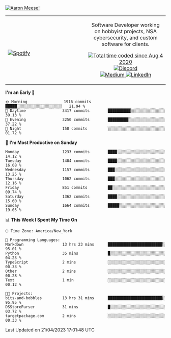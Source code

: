 [![Aaron Meese!](https://user-images.githubusercontent.com/17814535/88975338-a2aabf00-d27f-11ea-963f-8a19608716b4.png)](https://github.com/ajmeese7/readme-ascii "README ASCII")

<!-- Modified from project here: https://github.com/novatorem/novatorem -->
<table width="100%">
  <tr>
  <td width="50%">

&nbsp; <br> [![Spotify](https://ajmeese7.vercel.app/api/spotify)](https://open.spotify.com/user/ajmeese)

  </td>
  <td width="50%">
    <p align="center">
    Software Developer working on hobbyist projects, NSA cybersecurity, and custom software for clients.
    </p>
    <p align="center">
      <a href="https://wakatime.com/@f726891d-3b02-46cd-9b60-e8c59f9e2b14">
        <img src="https://wakatime.com/badge/user/f726891d-3b02-46cd-9b60-e8c59f9e2b14.svg" alt="Total time coded since Aug 4 2020" title="WakaTime" />
      </a>
      <a href="http://link.aaronmeese.com/discord">
        <img src="https://img.shields.io/badge/discord-ajmeese7%234835-369?style=flat-square&logo=discord&logoColor=white&color=purple" alt="Discord" title="Discord">
      </a>
      <br />
      <a href="https://link.aaronmeese.com/medium">
        <img src="https://img.shields.io/badge/medium-ajmeese7-1DB954?style=flat-square&logo=medium&logoColor=white" alt="Medium" title="Medium">
      </a>
      <a href="https://link.aaronmeese.com/linkedin">
        <img src="https://img.shields.io/badge/linkedIn-aaronmeese-1DB954?style=flat-square&logo=linkedin&logoColor=white&color=blue" alt="LinkedIn" title="LinkedIn">
      </a>
    </p>
  </td>

</table>

[//]: <> (The `&nbsp;` is to have Aphelion take up more space)

<!--START_SECTION:waka-->
**I'm an Early 🐤** 

```text
🌞 Morning                1916 commits        █████░░░░░░░░░░░░░░░░░░░░   21.94 % 
🌆 Daytime                3417 commits        ██████████░░░░░░░░░░░░░░░   39.13 % 
🌃 Evening                3250 commits        █████████░░░░░░░░░░░░░░░░   37.22 % 
🌙 Night                  150 commits         ░░░░░░░░░░░░░░░░░░░░░░░░░   01.72 % 
```
📅 **I'm Most Productive on Sunday** 

```text
Monday                   1233 commits        ████░░░░░░░░░░░░░░░░░░░░░   14.12 % 
Tuesday                  1404 commits        ████░░░░░░░░░░░░░░░░░░░░░   16.08 % 
Wednesday                1157 commits        ███░░░░░░░░░░░░░░░░░░░░░░   13.25 % 
Thursday                 1062 commits        ███░░░░░░░░░░░░░░░░░░░░░░   12.16 % 
Friday                   851 commits         ██░░░░░░░░░░░░░░░░░░░░░░░   09.74 % 
Saturday                 1362 commits        ████░░░░░░░░░░░░░░░░░░░░░   15.60 % 
Sunday                   1664 commits        █████░░░░░░░░░░░░░░░░░░░░   19.05 % 
```


📊 **This Week I Spent My Time On** 

```text
🕑︎ Time Zone: America/New_York

💬 Programming Languages: 
Markdown                 13 hrs 23 mins      ████████████████████████░   95.01 % 
Python                   35 mins             █░░░░░░░░░░░░░░░░░░░░░░░░   04.23 % 
TypeScript               2 mins              ░░░░░░░░░░░░░░░░░░░░░░░░░   00.33 % 
Other                    2 mins              ░░░░░░░░░░░░░░░░░░░░░░░░░   00.28 % 
Text                     1 min               ░░░░░░░░░░░░░░░░░░░░░░░░░   00.12 % 

🐱‍💻 Projects: 
bits-and-bobbles         13 hrs 31 mins      ████████████████████████░   95.95 % 
DSStoreParser            31 mins             █░░░░░░░░░░░░░░░░░░░░░░░░   03.72 % 
targetpackage.com        2 mins              ░░░░░░░░░░░░░░░░░░░░░░░░░   00.33 % 
```


 Last Updated on 21/04/2023 17:01:48 UTC
<!--END_SECTION:waka-->
